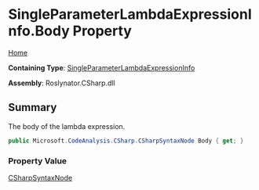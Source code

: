 # SingleParameterLambdaExpressionInfo\.Body Property

[Home](../../../../../README.md)

**Containing Type**: [SingleParameterLambdaExpressionInfo](../README.md)

**Assembly**: Roslynator\.CSharp\.dll

## Summary

The body of the lambda expression\.

```csharp
public Microsoft.CodeAnalysis.CSharp.CSharpSyntaxNode Body { get; }
```

### Property Value

[CSharpSyntaxNode](https://docs.microsoft.com/en-us/dotnet/api/microsoft.codeanalysis.csharp.csharpsyntaxnode)

